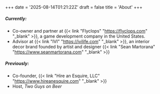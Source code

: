 +++
date = '2025-08-14T01:21:22Z'
draft = false
title = 'About'
+++

##### Currently:
- Co-owner and partner at {{< link "Flyclops" "https://flyclops.com" "_blank" >}}, a game development company in the United States.
- Advisor at {{< link "IVI" "https://ivilife.com" "_blank" >}}, an interior decor brand founded by artist and designer {{< link "Sean Martorana" "https://www.seanmartorana.com" "_blank" >}}

##### Previously:
- Co-founder, {{< link "Hire an Esquire, LLC" "https://www.hireanesquire.com" "_blank" >}}
- Host, _Two Guys on Beer_

